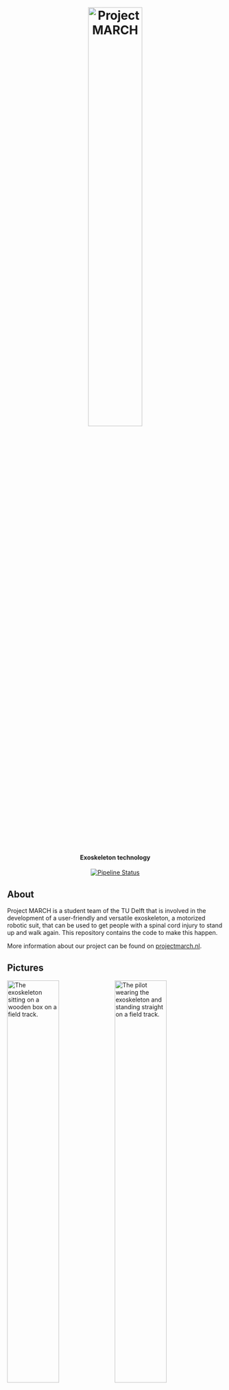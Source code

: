 <div align="center">
  <p>
    <h1>
      <a href="https://gitlab.com/project-march/march">
        <img src=".gitlab/readme/logo.png" alt="Project MARCH" width=50%/>
      </a>
    </h1>
    <h4>Exoskeleton technology</h4>
  </p>
  <p>
    <a href="https://gitlab.com/project-march/march/-/pipelines">
      <img src=""https://gitlab.com/project-march/march/badges/main/pipeline.svg alt="Pipeline Status" />
    </a>
    <br>
  </p>
</div>




## About
Project MARCH is a student team of the TU Delft that is involved in the development of
a user-friendly and versatile exoskeleton, a motorized robotic suit, that can be used
to get people with a spinal cord injury to stand up and walk again. This repository
contains the code to make this happen.

More information about our project can be found on [projectmarch.nl](https://www.projectmarch.nl/en/project-march).

## Pictures
<img src=".gitlab/readme/ivi.jpeg" alt="The exoskeleton sitting on a wooden box on a field track." width="49%">
<img src=".gitlab/readme/exo.jpeg" alt="The pilot wearing the exoskeleton and standing straight on a field track." width="49%">
<img src=".gitlab/readme/simulation.jpeg" alt="View of the backsize of a simulated exoskeleton." width="49%">
<img src=".gitlab/readme/stairs.jpeg" alt="A simulated exoskeleton walking up a ramp with a small inclination." width="49%">

## Framework
All code is built on top of the Robot Operating System (ROS). More information about ROS can be found on https://www.ros.org/about-ros/.

## Installation and usage
- To install required ROS enviroment, please follow the [Install ROS and tools](https://docs.projectmarch.nl/doc/getting_started/install_ros_and_tools.html) instructions.
- To build and run the code, please follow the [Setup your workspace](https://docs.projectmarch.nl/doc/getting_started/setup_your_workspace.html) instructions.

## Documentation
All documentation can be found at https://docs.projectmarch.nl

## Contributing
At the moment, it is not possible to contribute to the code base without explicit permission from Project MARCH. We hope to change this as soon as possible.

## License
At the moment, Project MARCH has no explicit license. We are working on an open source
license for the code base. You can keep track of the current state of this proces [here](https://gitlab.com/groups/project-march/-/epics/3).

## Contact
If you have any questions about our project, don't hesitate to contact us at software@projectmarch.nl.